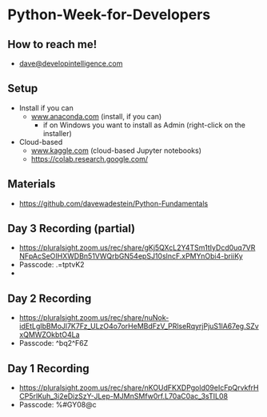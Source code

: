 # Python-Week-for-Developers

## How to reach me!
* dave@developintelligence.com

## Setup
* Install if you can
  * www.anaconda.com (install, if you can)
     * if on Windows you want to install as Admin (right-click on the installer)
* Cloud-based
  * www.kaggle.com (cloud-based Jupyter notebooks)
  * https://colab.research.google.com/

## Materials
* https://github.com/davewadestein/Python-Fundamentals

## Day 3 Recording (partial)
* https://pluralsight.zoom.us/rec/share/gKj5QXcL2Y4TSm1tIyDcd0uq7VRNFpAcSeOIHXWDBn51VWQrbGN54epSJ10slncF.xPMYnObi4-briiKy 
* Passcode: .=tptvK2
* 
## Day 2 Recording
* https://pluralsight.zoom.us/rec/share/nuNok-idEtLgIbBMoJl7K7Fz_ULzO4o7orHeMBdFzV_PRlseRqyrjPjuS1lA67eg.SZvxQMWZOkbtO4La
* Passcode: ^bq2^F6Z

## Day 1 Recording
* https://pluralsight.zoom.us/rec/share/nKOUdFKXDPgold09eIcFpQrvkfrHCP5rIKuh_3i2eDizSzY-JLep-MJMnSMfw0rf.L70aC0ac_3sTIL08 
* Passcode: %#GY08@c
